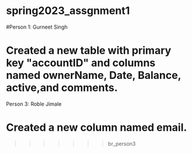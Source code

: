 # spring2023_assgnment1
#Person 1: Gurneet Singh
 
  # Created a new table with primary key "accountID" and columns named ownerName, Date, Balance, active,and comments.
Person 3: Roble Jimale
  # Created a new column named email.
>>>>>>> br_person3
